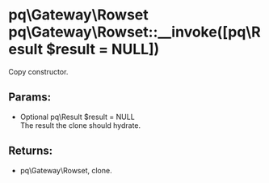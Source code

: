 # pq\Gateway\Rowset pq\Gateway\Rowset::__invoke([pq\Result $result = NULL])

Copy constructor.

## Params:

* Optional pq\Result $result = NULL  
  The result the clone should hydrate.

## Returns:

* pq\Gateway\Rowset, clone.
